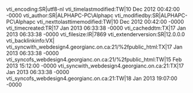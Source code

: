 vti_encoding:SR|utf8-nl
vti_timelastmodified:TW|10 Dec 2012 00:42:00 -0000
vti_author:SR|ALPHAPC-PC\\Alphapc
vti_modifiedby:SR|ALPHAPC-PC\\Alphapc
vti_nexttolasttimemodified:TW|10 Dec 2012 00:42:00 -0000
vti_timecreated:TR|17 Jan 2013 06:33:38 -0000
vti_cacheddtm:TX|17 Jan 2013 06:33:38 -0000
vti_filesize:IR|7869
vti_extenderversion:SR|12.0.0.0
vti_backlinkinfo:VX|
vti_syncwith_webdesign4.georgianc.on.ca\:21/%2fpublic_html:TX|17 Jan 2013 06:33:38 -0000
vti_syncofs_webdesign4.georgianc.on.ca\:21/%2fpublic_html:TW|15 Feb 2013 15:12:00 -0000
vti_syncwith_webdesign4.georgianc.on.ca\:21:TX|17 Jan 2013 06:33:38 -0000
vti_syncofs_webdesign4.georgianc.on.ca\:21:TW|18 Jan 2013 19:07:00 -0000

